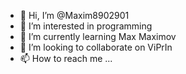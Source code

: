 - 👋 Hi, I’m @Maxim8902901
- 👀 I’m interested in programming
- 🌱 I’m currently learning Max Maximov
- 💞️ I’m looking to collaborate on ViPrIn
- 📫 How to reach me ...

<!---
Maxim8902901/Maxim8902901 is a ✨ special ✨ repository because its `README.md` (this file) appears on your GitHub profile.
You can click the Preview link to take a look at your changes.
--->
